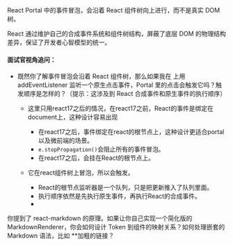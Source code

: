 

React Portal 中的事件冒泡，会沿着 React 组件树向上进行，而不是真实 DOM 树。

React 通过维护自己的合成事件系统和组件树结构，屏蔽了底层 DOM 的物理结构差异，保证了开发者心智模型的统一。


#### 面试官视角追问：


- 既然你了解事件冒泡会沿着 React 组件树，那么如果我在 <body> 上用 addEventListener 监听一个原生点击事件，Portal 里的点击会触发它吗？触发顺序是怎样的？（提示：这涉及到 React 合成事件和原生事件的执行顺序）

    - 这里只用react17之后的情况，在react17之前，React的事件是绑定在document上，这种设计容易出现
        - 在react17之后，事件绑定在react的根节点上，这种设计更适合portal以及微前端的场景。
        - `e.stopPropagation()`会阻止所有的事件冒泡。
        - 在react17之后，会挂在React的根节点上。

    - 它在react组件树上冒泡，所以会触发。
        - React的根节点监听器是一个队列，只是把更新推入了队列里面。
        - 执行顺序依然是先执行原生事件，再执行React的合成事件。
        - 


你提到了 react-markdown 的原理。如果让你自己实现一个简化版的 MarkdownRenderer，你会如何设计 Token 到组件的映射关系？如何处理嵌套的 Markdown 语法，比如 **加粗的链接？